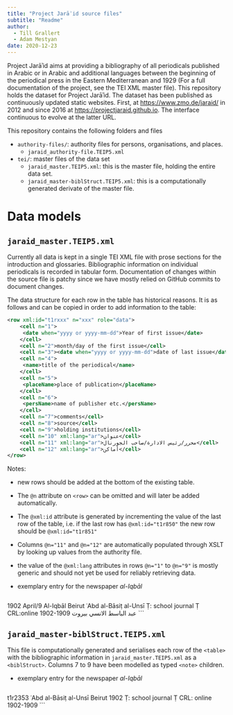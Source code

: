 ```yaml
---
title: "Project Jarāʾid source files"
subtitle: "Readme"
author:
  - Till Grallert
  - Adam Mestyan
date: 2020-12-23
---
```


Project Jarāʾid aims at providing a bibliography of all periodicals published in Arabic or in Arabic and additional languages between the beginning of the periodical press in the Eastern Mediterranean and 1929 (For a full documentation of the project, see the TEI XML master file). This repository holds the dataset for Project Jarāʾid. The dataset has been published as continuously updated static websites. First, at <https://www.zmo.de/jaraid/> in 2012 and since 2016 at <https://projectjaraid.github.io>. The interface continuous to evolve at the latter URL.

This repository contains the following folders and files

- `authority-files/`: authority files for persons, organisations, and places.
  + `jaraid_authority-file.TEIP5.xml`
- `tei/`: master files of the data set
  + `jaraid_master.TEIP5.xml`: this is the master file, holding the entire data set.
  + `jaraid_master-biblStruct.TEIP5.xml`: this is a computationally generated derivate of the master file.


# Data models
## `jaraid_master.TEIP5.xml`

Currently all data is kept in a single TEI XML file  with prose sections for the introduction and glossaries. Bibliographic information on individual periodicals is recorded in tabular form. Documentation of changes within the source file is patchy since we have mostly relied on GitHub commits to document changes.

The data structure for each row in the table has historical reasons. It is as follows and can be copied in order to add information to the table:

```xml
<row xml:id="t1rxxx" n="xxx" role="data">
    <cell n="1">
     <date when="yyyy or yyyy-mm-dd">Year of first issue</date>
    </cell>
    <cell n="2">month/day of the first issue</cell>
    <cell n="3"><date when="yyyy or yyyy-mm-dd">date of last issue</date></cell>
    <cell n="4">
     <name>title of the periodical</name>
    </cell>
    <cell n="5">
     <placeName>place of publication</placeName>
    </cell>
    <cell n="6">
     <persName>name of publisher etc.</persName>
    </cell>
    <cell n="7">comments</cell>
    <cell n="8">source</cell>
    <cell n="9">holding institutions</cell>
    <cell n="10" xml:lang="ar">عنوان</cell>
    <cell n="11" xml:lang="ar">محرر/رئيس الادارة/صاحب الجورنال</cell>
    <cell n="12" xml:lang="ar">أماكن</cell>
</row>
```

Notes:
- new rows should be added at the bottom of the existing table.
- The `@n` attribute on `<row>` can be omitted and will later be added automatically.
- The `@xml:id` attribute is generated by incrementing the value of the last row of the table, i.e. if the last row has `@xml:id="t1r850"` the new row should be `@xml:id="t1r851"`
- Columns `@n="11"` and `@n="12"` are automatically populated through XSLT by looking up values from the authority file.
- the value of the `@xml:lang` attributes in rows `@n="1"` to `@n="9"` is mostly generic and should not yet be used for reliably retrieving data.

- exemplary entry for the newspaper *al-Iqbāl*

    ```xml
<row n="2341" resp="#pAM" role="data" xml:id="t1r2353" xml:lang="und-Latn">
    <cell n="1"> <date when="1902-04-09" xml:lang="und-Latn">1902</date> </cell>
    <cell n="2" xml:lang="und-Latn">April/9</cell>
    <cell n="3"/>
    <cell n="4" xml:lang="und-Latn"> <name xml:lang="und-Latn">Al-Iqbāl</name> </cell>
    <cell n="5" xml:lang="und-Latn"> <placeName change="#d6e936" ref="jaraid:place:2" xml:lang="und-Latn">Beirut</placeName> </cell>
    <cell n="6" xml:lang="und-Latn"> <persName ref="jaraid:pers:1926" xml:lang="und-Latn">ʿAbd al-Bāsiṭ al-Unsī</persName> </cell>
    <cell n="7" xml:lang="und-Latn"><rs ref="#agt" xml:lang="und-Latn">Ṭ</rs>: school journal</cell>
    <cell n="8" xml:lang="und-Latn"> <rs ref="#agt" xml:lang="und-Latn">Ṭ</rs> </cell>
    <cell n="9" xml:lang="und-Latn"><rs ref="#hCRL" xml:lang="und-Latn">CRL</rs>:<ref resp="AM" target="https://gpa.eastview.com/crl/mena/newspapers/aliq" xml:lang="und-Latn"
     >online 1902-1909</ref></cell>
    <cell change="#d2e947" n="10"> <title level="j" xml:lang="ar">الاقبال</title> </cell>
    <cell n="11"><persName ref="jaraid:pers:1926" xml:lang="ar">عبد الباسط الانسي</persName></cell>
    <cell n="12"><placeName ref="jaraid:place:2" xml:lang="ar">بيروت</placeName></cell>
</row>
    ```

## `jaraid_master-biblStruct.TEIP5.xml`

This file is computationally generated and serialises each row of the `<table>` with the bibliographic information in `jaraid_master.TEIP5.xml` as a `<biblStruct>`. Columns 7 to 9 have been modelled as typed `<note>` children.

- exemplary entry for the newspaper *al-Iqbāl*

    ```xml
<biblStruct resp="#pAM" type="periodical" xml:id="biblStruct_t1r2353">
  <monogr>
     <title level="j" xml:lang="ar-Latn-x-ijmes">Al-Iqbāl</title>
     <title level="j" xml:lang="ar">الاقبال</title>
     <idno type="jaraid">t1r2353</idno>
     <textLang mainLang="ar"/>
     <editor>
        <persName ref="jaraid:pers:1926" xml:lang="und-Latn">ʿAbd al-Bāsiṭ al-Unsī</persName>
     </editor>
     <imprint>
        <pubPlace>
           <placeName ref="jaraid:place:2" xml:lang="und-Latn">Beirut</placeName>
        </pubPlace>
        <date type="onset" when="1902-04-09" xml:lang="und-Latn">1902</date>
     </imprint>
  </monogr>
  <note type="comment"> <rs ref="#agt" xml:lang="und-Latn">Ṭ</rs>: school journal</note>
  <note type="sources">
     <list>
        <item>
           <rs ref="#agt" xml:lang="und-Latn">Ṭ</rs>
        </item>
     </list>
  </note>
  <note type="holdings">
     <list>
        <item>
           <rs ref="#hCRL" xml:lang="und-Latn">CRL</rs>: <ref resp="AM" target="https://gpa.eastview.com/crl/mena/newspapers/aliq" xml:lang="und-Latn">online 1902-1909</ref>
        </item>
     </list>
  </note>
</biblStruct>
    ```